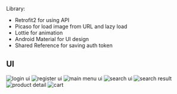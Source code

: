 Library:

- Retrofit2 for using API
- Picaso for load image from URL and lazy load
- Lottie for animation
- Android Material for UI design
- Shared Reference for saving auth token

## UI

![login ui](image.png)
![register ui](image-1.png)
![main menu ui](image-2.png)
![search ui](image-3.png)
![search result](image-4.png)
![product detail](image-5.png)
![cart](image-6.png)
